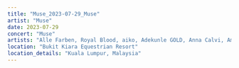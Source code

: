 ```yaml
---
title: "Muse_2023-07-29_Muse"
artist: "Muse"
date: 2023-07-29
concert: "Muse"
artists: "Alle Farben, Royal Blood, aiko, Adekunle GOLD, Anna Calvi, Amenra, AKNE KID JOE, Anti-Flag, Benjamin Hav & Familien, Anna Kramer, 311, Annabelle, ONE OK ROCK, arlie, Highly Suspect, 01099, Muse, Blæst, Evanescence, Twin Atlantic, The Warning, Ary"
location: "Bukit Kiara Equestrian Resort"
location_details: "Kuala Lumpur, Malaysia"
---
```

